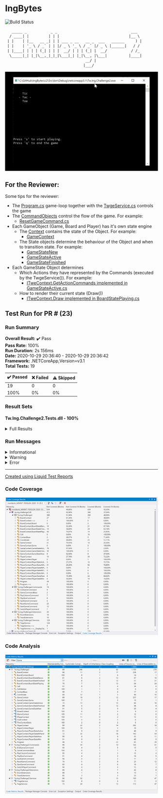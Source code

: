 # IngBytes

![Build Status](https://github.com/teamwildenberg/IngBytes/workflows/Build%20C2/badge.svg)

       _____ _           _ _                                  ___  
      / ____| |         | | |                                |__ \ 
     | |    | |__   __ _| | | ___ _ __   __ _  ___   ______     ) |
     | |    | '_ \ / _` | | |/ _ \ '_ \ / _` |/ _ \ |______|   / / 
     | |____| | | | (_| | | |  __/ | | | (_| |  __/           / /_ 
      \_____|_| |_|\__,_|_|_|\___|_| |_|\__, |\___|          |____|
                                         __/ |                     
                                        |___/                     
![Game Play](c2/Doc/Challenge2.gif)

## For the Reviewer:

Some tips for the reviewer:
- The [Program.cs](https://github.com/teamwildenberg/IngBytes/blob/main/c2/Src/Program.cs) game-loop together with the [TwgeService.cs](https://github.com/teamwildenberg/IngBytes/blob/main/c2/Src/Services/TwgeService.cs) controls the game
- The [CommandObjects](https://github.com/teamwildenberg/IngBytes/blob/main/c2/Src/Commands) control the flow of the game. For example:
  - [ResetGameCommand.cs](https://github.com/teamwildenberg/IngBytes/blob/main/c2/Src/Commands/ResetGameCommand.cs)
- Each GameObject (Game, Board and Player) has it's own state engine
  - The [Context](https://github.com/teamwildenberg/IngBytes/blob/main/c2/Src/Model/ContextBase.cs) contains the state of the Object. For example:
    - [GameContext](https://github.com/teamwildenberg/IngBytes/blob/main/c2/Src/Model/ContextBase.cs)
  - The State objects determine the behaviour of the Object and when to transition state. For example:
    - [GameStateNew](https://github.com/teamwildenberg/IngBytes/blob/main/c2/Src/Model/GameStateNew.cs)
    - [GameStateActive](https://github.com/teamwildenberg/IngBytes/blob/main/c2/Src/Model/GameStateActive.cs)
    - [GameStateFinished](https://github.com/teamwildenberg/IngBytes/blob/main/c2/Src/Model/GameStateFinished.cs)
- Each GameState Object determines
  - Which Actions they have represented by the Commands (executed by the TwgeService()). For example:
    - [ITweContext.GetActionCommands implemented in GameStateActive.cs](https://github.com/teamwildenberg/IngBytes/blob/main/c2/Src/Model/GameStateActive.cs)
  - How to render their current state (Draw())
    - [ITweContext.Draw implemented in BoardStatePlaying.cs](https://github.com/teamwildenberg/IngBytes/blob/main/c2/Src/Model/BoardStatePlaying.cs)
## Test Run for PR # (23)
### Run Summary

<p>
<strong>Overall Result:</strong> ✔️ Pass <br />
<strong>Pass Rate:</strong> 100% <br />
<strong>Run Duration:</strong> 2s 156ms <br />
<strong>Date:</strong> 2020-10-29 20:36:40 - 2020-10-29 20:36:42 <br />
<strong>Framework:</strong> .NETCoreApp,Version=v3.1 <br />
<strong>Total Tests:</strong> 19 <br />
</p>

<table>
<thead>
<tr>
<th>✔️ Passed</th>
<th>❌ Failed</th>
<th>⚠️ Skipped</th>
</tr>
</thead>
<tbody>
<tr>
<td>19</td>
<td>0</td>
<td>0</td>
</tr>
<tr>
<td>100%</td>
<td>0%</td>
<td>0%</td>
</tr>
</tbody>
</table>

### Result Sets
#### Tw.Ing.Challenge2.Tests.dll - 100%
<details>
<summary>Full Results</summary>
<table>
<thead>
<tr>
<th>Result</th>
<th>Test</th>
<th>Duration</th>
</tr>
</thead>
<tr>
<td> ✔️ Passed </td>
<td>Tw.Ing.Challenge2.Tests.GameTests.Player_InvalidStates_New</td>
<td>101ms</td>
</tr>
<tr>
<td> ✔️ Passed </td>
<td>Tw.Ing.Challenge2.Tests.GameTests.Game_State_NewToActive_Success</td>
<td>< 1ms</td>
</tr>
<tr>
<td> ✔️ Passed </td>
<td>Tw.Ing.Challenge2.Tests.BoardTests.Board_Play_Success</td>
<td>123ms</td>
</tr>
<tr>
<td> ✔️ Passed </td>
<td>Tw.Ing.Challenge2.Tests.BoardTests.Board_State_FinishedToBlanco_Success</td>
<td>1ms</td>
</tr>
<tr>
<td> ✔️ Passed </td>
<td>Tw.Ing.Challenge2.Tests.BoardTests.Board_State_DrawnToFinished_Success</td>
<td>< 1ms</td>
</tr>
<tr>
<td> ✔️ Passed </td>
<td>Tw.Ing.Challenge2.Tests.BoardTests.Board_InvalidStates_Finished</td>
<td>< 1ms</td>
</tr>
<tr>
<td> ✔️ Passed </td>
<td>Tw.Ing.Challenge2.Tests.BoardTests.Board_InvalidStates_Drawn</td>
<td>< 1ms</td>
</tr>
<tr>
<td> ✔️ Passed </td>
<td>Tw.Ing.Challenge2.Tests.BoardTests.PlayBoard_Success</td>
<td>< 1ms</td>
</tr>
<tr>
<td> ✔️ Passed </td>
<td>Tw.Ing.Challenge2.Tests.BoardTests.Board_InvalidStates_Blanco</td>
<td>< 1ms</td>
</tr>
<tr>
<td> ✔️ Passed </td>
<td>Tw.Ing.Challenge2.Tests.BoardTests.Board_State_BlancToDrawn_Success</td>
<td>4ms</td>
</tr>
<tr>
<td> ✔️ Passed </td>
<td>Tw.Ing.Challenge2.Tests.BoardTests.Board_Play_TwiceError</td>
<td>< 1ms</td>
</tr>
<tr>
<td> ✔️ Passed </td>
<td>Tw.Ing.Challenge2.Tests.PlayerTests.Player_State_AtHandToActive_Success</td>
<td>34ms</td>
</tr>
<tr>
<td> ✔️ Passed </td>
<td>Tw.Ing.Challenge2.Tests.PlayerTests.Player_State_NewToActive_Success</td>
<td>1ms</td>
</tr>
<tr>
<td> ✔️ Passed </td>
<td>Tw.Ing.Challenge2.Tests.PlayerTests.Player_InvalidStates_Active</td>
<td>1ms</td>
</tr>
<tr>
<td> ✔️ Passed </td>
<td>Tw.Ing.Challenge2.Tests.PlayerTests.Player_State_ActiveToAtHand_Success</td>
<td>1ms</td>
</tr>
<tr>
<td> ✔️ Passed </td>
<td>Tw.Ing.Challenge2.Tests.PlayerTests.Player_InvalidStates_Win</td>
<td>1ms</td>
</tr>
<tr>
<td> ✔️ Passed </td>
<td>Tw.Ing.Challenge2.Tests.PlayerTests.Player_State_AtHandToWin_Success</td>
<td>< 1ms</td>
</tr>
<tr>
<td> ✔️ Passed </td>
<td>Tw.Ing.Challenge2.Tests.PlayerTests.Player_InvalidStates_AtHand</td>
<td>< 1ms</td>
</tr>
<tr>
<td> ✔️ Passed </td>
<td>Tw.Ing.Challenge2.Tests.PlayerTests.Player_InvalidStates_New</td>
<td>2ms</td>
</tr>
</tbody>
</table>
</details>

### Run Messages
<details>
<summary>Informational</summary>
<pre><code>
[xUnit.net 00:00:00.00] xUnit.net VSTest Adapter v2.4.0 (64-bit .NET Core 3.1.5)
[xUnit.net 00:00:00.45]   Discovering: Tw.Ing.Challenge2.Tests
[xUnit.net 00:00:00.50]   Discovered:  Tw.Ing.Challenge2.Tests
[xUnit.net 00:00:00.50]   Starting:    Tw.Ing.Challenge2.Tests
[xUnit.net 00:00:00.76]   Finished:    Tw.Ing.Challenge2.Tests
</code></pre>
</details>

<details>
<summary>Warning</summary>
<pre><code>
Data collector 'Code Coverage' message: No code coverage data available. Code coverage is currently supported only on Windows..
</code></pre>
</details>

<details>
<summary>Error</summary>
<pre><code>
</code></pre>
</details>



----

[Created using Liquid Test Reports](https://github.com/kurtmkurtm/LiquidTestReports)

### Code Coverage

![Code Coverage](c2/Doc/CodeCoverage.png)


### Code Analysis

![Code Analysis](c2/Doc/CodeAnalysis.png)